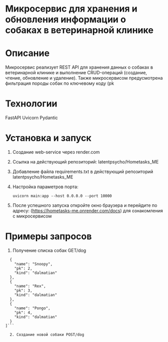 # Микросервис для хранения и обновления информации о собаках в ветеринарной клинике

# Описание
Микросервис реализует REST API для хранения данных о собаках в ветеринарной клинике и выполнение CRUD-операций (создание,  чтение, обновление и удаление). Также микросервисом предусмотрена фильтрация породы собак по ключевому коду (pk

# Технологии
FastAPI
Uvicorn
Pydantic

# Установка и запуск

1. Создание web-service через render.com
2. Ссылка на действующий репозиторий: latentpsycho/Hometasks_ME
3. Добавление файла requirements.txt в действующий репозиторий latentpsycho/Hometasks_ME
4. Настройка параметров порта:

    ```uvicorn main:app --host 0.0.0.0 --port 10000```
6. После успешного запуска откройте окно браузера и перейдите по адресу: (https://hometasks-me.onrender.com/docs) для ознакомления с микросервисом

# Примеры запросов
1. Получение списка собак GET/dog

```[
  {
    "name": "Snoopy",
    "pk": 2,
    "kind": "dalmatian"
  },
  {
    "name": "Rex",
    "pk": 3,
    "kind": "dalmatian"
  },
  {
    "name": "Pongo",
    "pk": 4,
    "kind": "dalmatian"
  }
]```

  2. Создание новой собаки POST/dog

